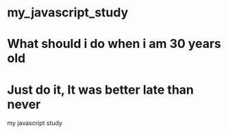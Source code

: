 # my_javascript_study
# What should i do when i am 30 years old
# Just do it, It was better late than never 
my javascript study 
